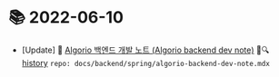 # 📚 2022-06-10
- [Update] 📙 [Algorio 백엔드 개발 노트 (Algorio backend dev note)](https://til.qriositylog.com/featured/backend/spring/algorio-backend-dev-note) 📃🔍 [history](https://github.com/Queue-ri/TIL/commits/main/docs/backend/spring/algorio-backend-dev-note.mdx?since=2022-06-10T00:00:00Z&until=2022-06-10T23:59:59Z) `repo: docs/backend/spring/algorio-backend-dev-note.mdx`